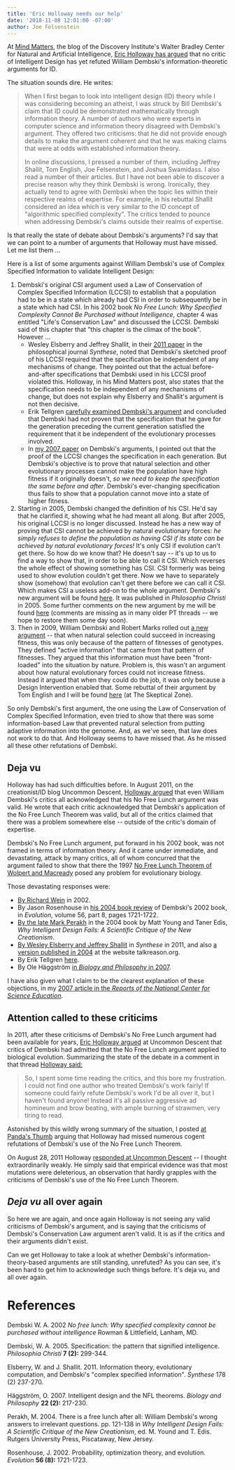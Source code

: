 ```yaml
---
title: 'Eric Holloway needs our help'
date: '2018-11-08 12:01:00 -07:00'
author: Joe Felsenstein
---
```


At <a href="https://mindmatters.today/">Mind
Matters</a>, the blog of the Discovery Institute's Walter Bradley Center for Natural and Artificial Intelligence, <a href="https://mindmatters.today/2018/10/does-information-theory-support-design-in-nature/">Eric Holloway has argued</a> that no critic of Intelligent Design has
yet refuted William Dembski's information-theoretic arguments for ID.

The situation sounds dire. He writes:

<blockquote>
When I first began to look into intelligent design (ID) theory while I was considering becoming an
atheist, I was struck by Bill Dembski's claim that ID could be demonstrated mathematically
through information theory. A number of authors who were experts in computer science and
information theory disagreed with Dembski's argument. They offered two criticisms: that he did
not provide enough details to make the argument coherent and that he was making claims that were at
odds with established information theory.

In online discussions, I pressed a number of them, including Jeffrey Shallit, Tom English, Joe
Felsenstein, and Joshua Swamidass. I also read a number of their articles. But I have not been able
to discover a precise reason why they think Dembski is wrong. Ironically, they actually tend to
agree with Dembski when the topic lies within their respective realms of expertise. For example, in
his rebuttal Shallit considered an idea which is very similar to the ID concept of "algorithmic
specified complexity". The critics tended to pounce when addressing Dembski's claims
outside their realms of expertise.
</blockquote>

Is that really the state of debate about Dembski's arguments?  I'd say that we can point to
a number of arguments that Holloway must have missed.  Let me list them ...

<!--more-->

Here is a list of some arguments against William Dembski's use of Complex Specified Information
to validate Intelligent Design:

<ol>
<li> Dembski's original CSI argument used a Law of Conservation of Complex Specified Information (LCCSI) to
establish that a population had to be in a state which already had CSI in order to subsequently
be in a state which had CSI.  In his 2002 book
<em>No Free Lunch: Why Specified Complexity Cannot Be Purchased without
Intelligence</em>, chapter 4 was entitled "Life's Conservation Law"
and discussed the LCCSI.
Dembski said of this chapter 
that "this chapter
is the climax of the book".  However ...
<ul>
<li>  Wesley Elsberry and Jeffrey Shallit, in their <a
href="https://link.springer.com/content/pdf/10.1007/s11229-009-9542-8.pdf">2011 paper</a> in the philosophical journal <em>Synthese</em>,
noted that Dembski's sketched proof of his LCCSI required that the specification be independent of any
mechanisms of change.  They pointed out that the actual before-and-after specifications that Dembski used in
his LCCSI proof violated this.
Holloway, in his Mind Matters post, also states that the specification needs to be independent
of any mechanisms of change, but does not explain why Elsberry and Shallit's
argument is not then decisive.
<li> Erik Tellgren <a href="http://www.talkreason.org/articles/dembski_LCI.pdf">carefully examined Dembski's argument</a> and concluded that Dembski had not
proven that the specification that he gave for the generation preceding
the current generation satisfied the requirement that it be independent of
the evolutionary processes involved.
<li>  In <a
href="ncse.com/rncse/27/3-4/has-natural-selection-been-refuted-arguments-william-dembski">my 2007
paper</a> on Dembski's arguments, I pointed out that the proof of the LCCSI changes the
specification in each generation.  But Dembski's objective is to prove that natural selection and other evolutionary
processes cannot make the population have high fitness if it originally doesn't, <em>so we need
to keep the specification the same before and after</em>.  Dembski's ever-changing specification
thus fails to show that a population cannot move into a state of higher fitness.
</ul>
<li> Starting in 2005, Dembski changed the definition of his CSI.  He'd say that he
clarified it, showing what he had meant all along.  But after 2005, his original LCCSI is no
longer discussed.  Instead he has a new way of proving that CSI cannot be achieved by natural
evolutionary forces: <em>he simply refuses to define the population as having CSI if its state
can be achieved by natural evolutionary forces!</em>  It's only CSI if evolution can't get there.  So
how do we know that?  He doesn't say -- it's up to us to find a way to show that, in order to
be able to call it CSI.   Which reverses the whole effect of showing something has CSI.
CSI formerly was being used to show evolution couldn't get there.  Now we have to separately
show (somehow) that evolution can't get there before we can call it CSI.  Which makes CSI a useless add-on to the whole
argument.  Dembski's new argument will be found <a
href="https://billdembski.com/documents/2005.06.Specification.pdf">here</a>.  It was published in
<em>Philosophia Christi</em> in 2005.  Some further comments on the new argument by me will be
found <a href="https://pandasthumb.org/archives/2013/04/does-csi-enable.html">here</a> (comments
are missing as in many older PT threads -- we hope to restore them some day soon).
<li> Then in 2009, William Dembski and Robert Marks rolled out <a href="https://evoinfo.org/papers/2009_ConservationOfInformationInSearch.pdf">a new argument</a> -- that when
natural selection could succeed in increasing fitness, this was only because of the pattern of
fitnesses of genotypes.  They defined "active information" that came from that pattern of
fitnesses.  They argued that this information must have been "front-loaded" into the situation
by nature.  Problem is, this wasn't an argument about how natural evolutionary forces could
not increase fitness.  Instead it argued that when they could do the job, it was only
because a Design Intervention enabled that.  Some rebuttal of their argument by Tom English 
and I will be found <a
href="http://theskepticalzone.com/wp/at-pandas-thumb-an-evaluation-of-dembski-ewert-and-markss-search-for-a-search-argument/">here</a>
(at The Skeptical Zone).
</ol>
So only Dembski's first argument, the one using the Law of Conservation of
Complex Specified Information, even tried to show that there was some
information-based Law that prevented natural selection from putting
adaptive information into the genome.  And, as we've seen, that law does not work to do
that.  And Holloway seems to have missed that.  As he missed all these 
other refutations of Dembski.

<h2>Deja vu</h2>

Holloway has had such difficulties before.  In August 2011, on the
creationist/ID blog Uncommon Descent, <a
href="http://www.uncommondescent.com/intelligent-design/critics-agree-with-dembski-the-no-free-lunch-theorem-applies-to-evolution/">Holloway
argued</a> that even William Dembski's critics all acknowledged
that his No Free Lunch argument was valid.  He wrote that
each critic acknowledged that Dembski's application of the No
Free Lunch Theorem was valid, but all of the critics claimed that
there was a problem somewhere else -- outside of the critic's domain
of expertise.

Dembski's No Free Lunch argument, put forward
in his 2002 book, was not framed in terms of information theory.  And it came
under immediate, and devastating, attack by many critics, all of whom
concurred that the argument failed to show that there the 1997 <a href="https://ti.arc.nasa.gov/m/profile/dhw/papers/78.pdf">No Free Lunch
Theorem of Wolpert and Macready</a> posed any problem for evolutionary biology.

Those devastating responses were:

<ul>
<li> <a href="http://www.talkorigins.org/design/faqs/nfl/">By Richard Wein</a> in 2002.
<li> By Jason Rosenhouse in <a href="http://www.math.jmu.edu/~rosenhjd/dembski.htm">his 2004 book review</a> of Dembski's 2002 book, in <em>Evolution</em>, volume 56, part 8, pages 1721-1722.
<li> <a
href="https://pdfs.semanticscholar.org/7429/ef6c62a9cd544df79f0b21985c42dddf138f.pdf?_ga=2.130757519.169921541.1540934691-51823296.1540934691">By the late Mark Perakh</a> in the 2004 book by Matt Young and Taner Edis, <em>
Why Intelligent Design Fails: A Scientific Critique of the New Creationism</em>.
<li> <a href="https://link.springer.com/content/pdf/10.1007%2Fs11229-009-9542-8.pdf">By Wesley Elsberry and Jeffrey Shallit</a> in <em>Synthese</em> in 2011, and also <a href="http://www.talkreason.org/articles/eandsdembski.pdf">a version published in 2004</a> at the website talkreason.org.
<li> By Erik Tellgren <a
href="http://www.talkreason.org/articles/nfl_gavrilets6.pdf">here</a>.
<li> By Ole H&auml;ggstr&ouml;m <a href="https://link.springer.com/content/pdf/10.1007%2Fs10539-006-9040-z.pdf">in
<em>Biology and Philosophy</em> in 2007</a>. 
</ul>

I have also given what I claim to be the clearest explanation of these objections, in
my <a
href="http://ncse.com/rncse/27/3-4/has-natural-selection-been-refuted-arguments-william-dembski">2007
article in the <em>Reports of the National Center for Science Education</em></a>.

<h2>Attention called to these criticims</h2>

In 2011, after these criticisms of Dembski's No Free Lunch argument had been
available for years, <a href="https://uncommondescent.com/intelligent-design/critics-agree-with-dembski-the-no-free-lunch-theorem-applies-to-evolution/">Eric Holloway argued</a> at Uncommon Descent that critics of Dembski
had admitted that the No Free Lunch argument applied to biological
evolution.  Summarizing the state of the debate in a comment in that thread
<a
href="https://uncommondescent.com/intelligent-design/critics-agree-with-dembski-the-no-free-lunch-theorem-applies-to-evolution/#comment-397213">Holloway
said:</a>
<blockquote>
So, I spent some time reading the critics, and this bore my frustration. I
could not find one author who treated Dembski's work fairly! If someone
could fairly refute Dembski's work I'd be all over it, but I
haven't found anyone! Instead it's all passive aggressive ad homineum
and brow beating, with ample burning of strawmen, very tiring to read.
</blockquote>

Astonished by this wildly wrong summary of the situation, I posted <a href="https://pandasthumb.org/archives/2011/08/criticisms-of-d.html">at Panda's Thumb</a> arguing that Holloway had missed numerous cogent
refutations of Dembski's use of the No Free Lunch Theorem.

On August 28, 2011 Holloway <a href="https://uncommondescent.com/intelligent-design/follow-up-to-critics-agreeing-with-dembski-re-nfl/">responded at Uncommon Descent</a> -- I thought
extraordinarily weakly.  He simply said that empirical evidence
was that most mutations were deleterious, an observation that hardly
grapples with the criticisms of Dembski's use of the No Free Lunch
Theorem.

<h2><em>Deja vu</em> all over again</h2>

So here we are again, and once again Holloway is not seeing any
valid criticisms of Dembski's argument, and is saying that the
criticisms of Dembski's Conservation Law argument aren't valid.  It is
as if the critics and their arguments didn't exist.

Can we get Holloway to take a look at whether Dembski's information-theory-based
arguments are still standing, unrefuted?  As you can see, it's been hard to get him to
acknowledge such things before.  It's deja vu, and all over again.


<h1>References</h1>

Dembski W. A. 2002 <em>No free lunch: Why specified complexity cannot be purchased without intelligence</em> Rowman
&amp;
Littlefield, Lanham, MD.

Dembski, W. A.  2005.  Specification: the pattern that signified intelligence. <em>Philosophia
Christi</em>  <strong>7 (2):</strong> 299-344.
 
Elsberry, W. and J. Shallit.  2011.  Information theory, evolutionary computation, and Dembski's "complex specified information".  <em>Synthese</em> 178 (2) 237-270.

H&auml;ggstr&ouml;m, O.  2007.   Intelligent design and the NFL theorems.  <em>Biology and
Philosophy</em>  <strong>22 (2):</strong> 217-230.

Perakh, M.  2004.  There is a free lunch after all: William Dembski's wrong answers to irrelevant
questions.  pp. 121-138 in <em>Why Intelligent Design Fails: A Scientific Critique of the New
Creationism</em>, ed. M. Yound and T. Edis.  Rutgers University Press, Piscataway, New Jersey.

Rosenhouse, J. 2002.  Probability, optimization theory, and evolution. <em>Evolution</em> <strong>56
(8):</strong> 1721-1723.

